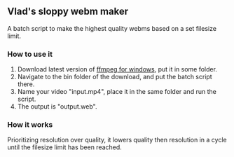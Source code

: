 ## Vlad's sloppy webm maker

A batch script to make the highest quality webms based on a set filesize limit.

### How to use it

1. Download latest version of [ffmpeg for windows](http://ffmpeg.zeranoe.com/builds/), put it in some folder.
2. Navigate to the bin folder of the download, and put the batch script there.
3. Name your video "input.mp4", place it in the same folder and run the script.
4. The output is "output.web".

### How it works

Prioritizing resolution over quality, it lowers quality then resolution in a cycle until the filesize limit has been reached.

